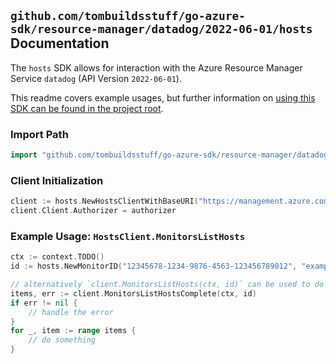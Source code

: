 
## `github.com/tombuildsstuff/go-azure-sdk/resource-manager/datadog/2022-06-01/hosts` Documentation

The `hosts` SDK allows for interaction with the Azure Resource Manager Service `datadog` (API Version `2022-06-01`).

This readme covers example usages, but further information on [using this SDK can be found in the project root](https://github.com/tombuildsstuff/go-azure-sdk/tree/main/docs).

### Import Path

```go
import "github.com/tombuildsstuff/go-azure-sdk/resource-manager/datadog/2022-06-01/hosts"
```


### Client Initialization

```go
client := hosts.NewHostsClientWithBaseURI("https://management.azure.com")
client.Client.Authorizer = authorizer
```


### Example Usage: `HostsClient.MonitorsListHosts`

```go
ctx := context.TODO()
id := hosts.NewMonitorID("12345678-1234-9876-4563-123456789012", "example-resource-group", "monitorValue")

// alternatively `client.MonitorsListHosts(ctx, id)` can be used to do batched pagination
items, err := client.MonitorsListHostsComplete(ctx, id)
if err != nil {
	// handle the error
}
for _, item := range items {
	// do something
}
```
